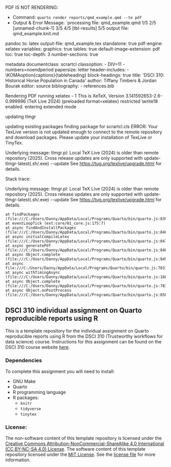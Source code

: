 PDF IS NOT RENDERING:
- Command: `quarto render reports/qmd_example.qmd --to pdf`
- Output & Error Message: `processing file: qmd_example.qmd
1/5
2/5 [unnamed-chunk-1]
3/5
4/5 [tbl-results]
5/5
output file: qmd_example.knit.md

pandoc 
  to: latex
  output-file: qmd_example.tex
  standalone: true
  pdf-engine: xelatex
  variables:
    graphics: true
    tables: true
  default-image-extension: pdf
  toc: true
  toc-depth: 3
  number-sections: true

metadata
  documentclass: scrartcl
  classoption:
    - DIV=11
    - numbers=noendperiod
  papersize: letter
  header-includes:
    - \KOMAoption{captions}{tableheading}
  block-headings: true
  title: 'DSCI 310: Historical Horse Population in Canada'
  author: Tiffany Timbers & Jordan Bourak
  editor: source
  bibliography:
    - references.bib


Rendering PDF
running xelatex - 1
  This is XeTeX, Version 3.141592653-2.6-0.999996 (TeX Live 2024) (preloaded format=xelatex)
   restricted \write18 enabled.
  entering extended mode

updating tlmgr

updating existing packages
finding package for scrartcl.cls
ERROR: Your TexLive version is not updated enough to connect to the remote repository and download packages. Please update your installation of TexLive or TinyTex.

Underlying message:
tlmgr.pl: Local TeX Live (2024) is older than remote repository (2025).
Cross release updates are only supported with
  update-tlmgr-latest(.sh/.exe) --update
See https://tug.org/texlive/upgrade.html for details.


Stack trace:

Underlying message:
tlmgr.pl: Local TeX Live (2024) is older than remote repository (2025).
Cross release updates are only supported with
  update-tlmgr-latest(.sh/.exe) --update
See https://tug.org/texlive/upgrade.html for details.

    at findPackages (file:///C:/Users/Danny/AppData/Local/Programs/Quarto/bin/quarto.js:83966:27)
    at eventLoopTick (ext:core/01_core.js:175:7)
    at async findAndInstallPackages (file:///C:/Users/Danny/AppData/Local/Programs/Quarto/bin/quarto.js:84812:30)
    at async initialCompileLatex (file:///C:/Users/Danny/AppData/Local/Programs/Quarto/bin/quarto.js:84704:39)
    at async generatePdf (file:///C:/Users/Danny/AppData/Local/Programs/Quarto/bin/quarto.js:84647:22)
    at async Object.complete (file:///C:/Users/Danny/AppData/Local/Programs/Quarto/bin/quarto.js:84929:27)
    at async file:///C:/Users/Danny/AppData/Local/Programs/Quarto/bin/quarto.js:78314:31
    at async withTimingAsync (file:///C:/Users/Danny/AppData/Local/Programs/Quarto/bin/quarto.js:16879:25)
    at async Object.complete (file:///C:/Users/Danny/AppData/Local/Programs/Quarto/bin/quarto.js:78307:13)
    at async Object.onPostProcess (file:///C:/Users/Danny/AppData/Local/Programs/Quarto/bin/quarto.js:85808:36)`

## DSCI 310 individual assignment on Quarto reproducible reports using R

This is a template repository 
for the individual assignment on Quarto reproducible reports using R
from the DSCI 310 (Trustworthy workflows for data science) course.
Instructions for this assignment can be found on the DSCI 310 course website 
[here](https://ubc-dsci.github.io/dsci-310-student/individual_assignment4).

### Dependencies

To complete this assignment you will need to install:
- GNU Make
- Quarto
- R programming language
- R packages:
  - `knitr`
  - `tidyverse`
  - `tinytex`

### License:
The non-software content of this template repository is licensed under the 
[Creative Commons Attribution-NonCommercial-ShareAlike 4.0 International (CC BY-NC-SA 4.0) License](https://creativecommons.org/licenses/by-nc-sa/4.0/). 
The software content of this template repository licensed under the [MIT License](https://spdx.org/licenses/MIT.html). See the [license file](LICENSE.md) for more information.
